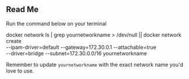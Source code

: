 ## Read Me

Run the command below on your terminal

docker network ls | grep yournetworkname > /dev/null || docker network create \
  --ipam-driver=default --gateway=172.30.0.1 --attachable=true \
  --driver=bridge --subnet=172.30.0.0/16 yournetworkname


Remember to update `yournetworkname` with the exact network name you'd love to use. 

